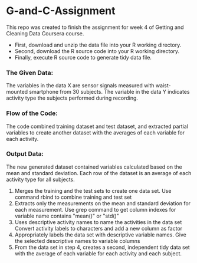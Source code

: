 # G-and-C-Assignment

This repo was created to finish the assignment for week 4 of Getting and Cleaning Data Coursera course.
* First, download and unzip the data file into your R working directory.
* Second, download the R source code into your R working directory.
* Finally, execute R source code to generate tidy data file.

### The Given Data:
The variables in the data X are sensor signals measured with waist-mounted smartphone from 30 subjects. The variable in the data Y indicates activity type the subjects performed during recording.

### Flow of the Code:
The code combined training dataset and test dataset,  and extracted partial variables to create another dataset with the averages of each variable for each activity.

### Output Data:
The new generated dataset contained variables calculated based on the mean and standard deviation. Each row of the dataset is an average of each activity type for all subjects.

1. Merges the training and the test sets to create one data set.
Use command rbind to combine training and test set
2. Extracts only the measurements on the mean and standard deviation for each measurement.
Use grep command to get column indexes for variable name contains "mean()" or "std()"
3. Uses descriptive activity names to name the activities in the data set
Convert activity labels to characters and add a new column as factor
4. Appropriately labels the data set with descriptive variable names.
Give the selected descriptive names to variable columns
5. From the data set in step 4, creates a second, independent tidy data set with the average of each variable for each activity and each subject.
